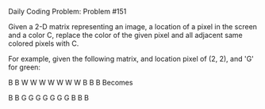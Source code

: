 Daily Coding Problem: Problem #151

Given a 2-D matrix representing an image, a location of a pixel in the screen and a color C, replace the color of the given pixel and all adjacent same colored pixels with C.

For example, given the following matrix, and location pixel of (2, 2), and 'G' for green:

B B W
W W W
W W W
B B B
Becomes

B B G
G G G
G G G
B B B